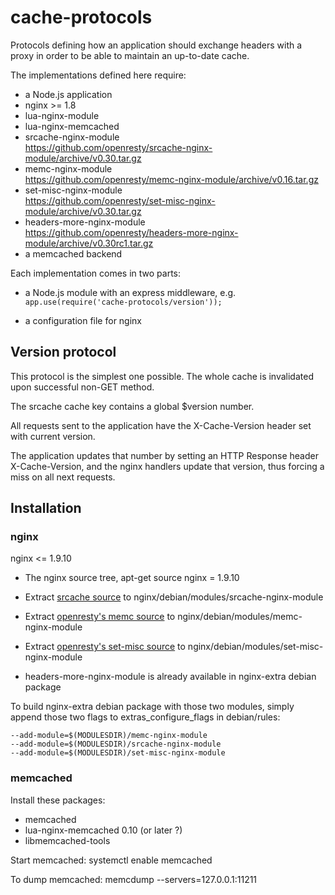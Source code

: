 cache-protocols
===============

Protocols defining how an application should exchange headers with
a proxy in order to be able to maintain an up-to-date cache.

The implementations defined here require:

- a Node.js application
- nginx >= 1.8
- lua-nginx-module
- lua-nginx-memcached
- srcache-nginx-module  
  https://github.com/openresty/srcache-nginx-module/archive/v0.30.tar.gz
- memc-nginx-module  
  https://github.com/openresty/memc-nginx-module/archive/v0.16.tar.gz
- set-misc-nginx-module  
  https://github.com/openresty/set-misc-nginx-module/archive/v0.30.tar.gz
- headers-more-nginx-module  
  https://github.com/openresty/headers-more-nginx-module/archive/v0.30rc1.tar.gz
- a memcached backend

Each implementation comes in two parts:

- a Node.js module with an express middleware, e.g.  
  `app.use(require('cache-protocols/version'));`

- a configuration file for nginx


Version protocol
----------------

This protocol is the simplest one possible.
The whole cache is invalidated upon successful non-GET method.

The srcache cache key contains a global $version number.

All requests sent to the application have the X-Cache-Version header set with current version.

The application updates that number by setting an HTTP Response header X-Cache-Version,
and the nginx handlers update that version, thus forcing a miss on all next requests.


Installation
------------

### nginx

nginx <= 1.9.10

* The nginx source tree,
apt-get source nginx = 1.9.10

* Extract [srcache source](https://github.com/openresty/srcache-nginx-module/archive/v0.30.tar.gz) to nginx/debian/modules/srcache-nginx-module

* Extract [openresty's memc source](https://github.com/openresty/memc-nginx-module/archive/v0.16.tar.gz) to nginx/debian/modules/memc-nginx-module

* Extract [openresty's set-misc source](https://github.com/openresty/set-misc-nginx-module/archive/v0.30.tar.gz) to nginx/debian/modules/set-misc-nginx-module

* headers-more-nginx-module is already available in nginx-extra debian package

To build nginx-extra debian package with those two modules, simply append
those two flags to extras_configure_flags in debian/rules:
```
--add-module=$(MODULESDIR)/memc-nginx-module
--add-module=$(MODULESDIR)/srcache-nginx-module
--add-module=$(MODULESDIR)/set-misc-nginx-module
```


### memcached

Install these packages:
- memcached
- lua-nginx-memcached 0.10 (or later ?)
- libmemcached-tools

Start memcached:
systemctl enable memcached

To dump memcached:
memcdump --servers=127.0.0.1:11211


